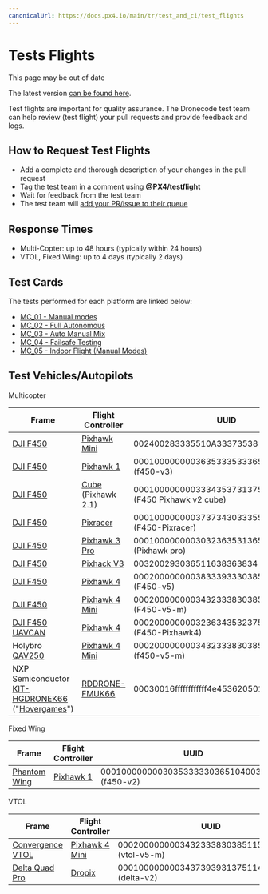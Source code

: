 ```yaml
---
canonicalUrl: https://docs.px4.io/main/tr/test_and_ci/test_flights
---
```


# Tests Flights

<div v-if="$themeConfig.px4_version != 'master'">
  <div class="custom-block danger"><p class="custom-block-title">This page may be out of date</p> <p>The latest version <a href="https://docs.px4.io/master/en/test_and_ci/test_flights.html">can be found here</a>.</p>
  </div>
</div>

Test flights are important for quality assurance. The Dronecode test team can help review (test flight) your pull requests and provide feedback and logs.


## How to Request Test Flights

* Add a complete and thorough description of your changes in the pull request
* Tag the test team in a comment using **@PX4/testflight**
* Wait for feedback from the test team
* The test team will [add your PR/issue to their queue](https://github.com/PX4/PX4-Autopilot/projects/18)

## Response Times

* Multi-Copter: up to 48 hours (typically within 24 hours)
* VTOL, Fixed Wing: up to 4 days (typically 2 days)

## Test Cards

The tests performed for each platform are linked below:

* [MC_01 - Manual modes](../test_cards/mc_01_manual_modes.md)
* [MC_02 - Full Autonomous](../test_cards/mc_02_full_autonomous.md)
* [MC_03 - Auto Manual Mix](../test_cards/mc_03_auto_manual_mix.md)
* [MC_04 - Failsafe Testing](../test_cards/mc_04_failsafe_testing.md)
* [MC_05 - Indoor Flight (Manual Modes)](../test_cards/mc_05_indoor_flight_manual_modes.md)

<a id="fleet"></a>

## Test Vehicles/Autopilots

Multicopter

| Frame                                                                                                                                                                                                                                                             | Flight Controller                                                                                                                                                                                                                                                | UUID                                                        |
| ----------------------------------------------------------------------------------------------------------------------------------------------------------------------------------------------------------------------------------------------------------------- | ---------------------------------------------------------------------------------------------------------------------------------------------------------------------------------------------------------------------------------------------------------------- | ----------------------------------------------------------- |
| [DJI F450](https://www.getfpv.com/dji-flamewheel-f450-basic-kit.html)                                                                                                                                                                                             | [Pixhawk Mini](../flight_controller/pixhawk_mini.md)                                                                                                                                                                                                             | 002400283335510A33373538 (f450-v3)                          |
| [DJI F450](https://www.getfpv.com/dji-flamewheel-f450-basic-kit.html)                                                                                                                                                                                             | [Pixhawk 1](../flight_controller/pixhawk.md)                                                                                                                                                                                                                     | 000100000000363533353336510900500021 (f450-v3)              |
| [DJI F450](https://www.getfpv.com/dji-flamewheel-f450-basic-kit.html)                                                                                                                                                                                             | [Cube](../flight_controller/pixhawk-2.md) (Pixhawk 2.1)                                                                                                                                                                                                          | 00010000000033343537313751050040001c (F450 Pixhawk v2 cube) |
| [DJI F450](https://www.getfpv.com/dji-flamewheel-f450-basic-kit.html)                                                                                                                                                                                             | [Pixracer](../flight_controller/pixracer.md)                                                                                                                                                                                                                     | 00010000000037373430333551170037002a (F450-Pixracer)        |
| [DJI F450](https://www.getfpv.com/dji-flamewheel-f450-basic-kit.html)                                                                                                                                                                                             | [Pixhawk 3 Pro](../flight_controller/pixhawk3_pro.md)                                                                                                                                                                                                            | 000100000000303236353136510500180036 (Pixhawk pro)          |
| [DJI F450](https://www.getfpv.com/dji-flamewheel-f450-basic-kit.html)                                                                                                                                                                                             | [Pixhack V3](../flight_controller/pixhack_v3.md)                                                                                                                                                                                                                 | 003200293036511638363834 (f450-v5-m)                        |
| [DJI F450](https://www.getfpv.com/dji-flamewheel-f450-basic-kit.html)                                                                                                                                                                                             | [Pixhawk 4](../flight_controller/pixhawk4.md)                                                                                                                                                                                                                    | 000200000000383339333038510700320016 (F450-v5)              |
| [DJI F450](https://www.getfpv.com/dji-flamewheel-f450-basic-kit.html)                                                                                                                                                                                             | [Pixhawk 4 Mini](../flight_controller/pixhawk4_mini.md)                                                                                                                                                                                                          | 0002000000003432333830385115003a0033 (F450-v5-m)            |
| [DJI F450](https://www.getfpv.com/dji-flamewheel-f450-basic-kit.html) [UAVCAN](https://zubax.com/technologies/uavcan)                                                                                                                                             | [Pixhawk 4](../flight_controller/pixhawk4.md)                                                                                                                                                                                                                    | 000200000000323634353237511800200021 (F450-Pixhawk4)        |
| Holybro [QAV250](../frames_multicopter/holybro_qav250_pixhawk4_mini.md)                                                                                                                                                                                           | [Pixhawk 4 Mini](../flight_controller/pixhawk4_mini.md)                                                                                                                                                                                                          | 000200000000343233383038511500420032 (f450-v5-m)            |
| NXP Semiconductor [KIT-HGDRONEK66](https://www.nxp.com/applications/solutions/industrial/unmanned-aerial-vehicles-uavs/uavs-drones-and-rovers/rddrone-fmuk66-px4-robotic-drone-fmu-reference-design:RDDRONE-FMUK66) ("[Hovergames](https://www.hovergames.com/)") | [RDDRONE-FMUK66](https://www.nxp.com/products/processors-and-microcontrollers/arm-based-processors-and-mcus/kinetis-cortex-m-mcus/k-seriesperformancem4/k6x-ethernet/rddrone-fmuk66-px4-robotic-drone-fmu-reference-design:RDDRONE-FMUK66?tid=vanRDDRONE-FMUK66) | 00030016ffffffffffff4e45362050130029                        |

Fixed Wing

| Frame                                                                                               | Flight Controller                            | UUID                                           |
| --------------------------------------------------------------------------------------------------- | -------------------------------------------- | ---------------------------------------------- |
| [Phantom Wing](https://hobbyking.com/en_us/phantom-fpv-flying-wing-epo-airplane-1550mm-v2-kit.html) | [Pixhawk 1](../flight_controller/pixhawk.md) | 0001000000003035333330365104003c0020 (f450-v2) |


VTOL

| Frame                                                                                | Flight Controller                                       | UUID                                             |
| ------------------------------------------------------------------------------------ | ------------------------------------------------------- | ------------------------------------------------ |
| [Convergence VTOL](https://www.horizonhobby.com/convergence-vtol-bnf-basic-efl11050) | [Pixhawk 4 Mini](../flight_controller/pixhawk4_mini.md) | 000200000000343233383038511500350039 (vtol-v5-m) |
| [Delta Quad Pro](https://px4.io/portfolio/deltaquad-vtol/)                           | [Dropix](../flight_controller/dropix.md)                | 0001000000003437393931375114004c0042 (delta-v2)  |
